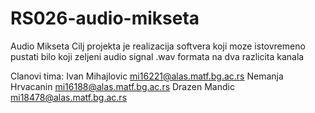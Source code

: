 # RS026-audio-mikseta
Audio Mikseta
Cilj projekta je realizacija softvera koji moze istovremeno pustati bilo koji zeljeni audio signal .wav formata na dva razlicita kanala

Clanovi tima:
Ivan Mihajlovic mi16221@alas.matf.bg.ac.rs
Nemanja Hrvacanin mi16188@alas.matf.bg.ac.rs
Drazen Mandic mi18478@alas.matf.bg.ac.rs
